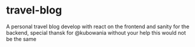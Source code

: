 # travel-blog
A personal travel blog develop with react on the frontend and sanity for the backend, special thansk for @kubowania without your help this would not be the same
